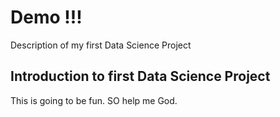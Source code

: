 # Demo !!!

Description of my first Data Science Project


## Introduction to first Data Science Project

This is going to be fun. SO help me God.
